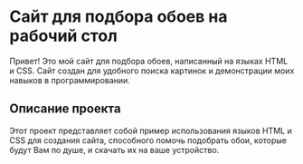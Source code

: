 # Сайт для подбора обоев на рабочий стол
Привет! Это мой сайт для подбора обоев, написанный на языках HTML и CSS. Сайт создан для удобного поиска картинок и демонстрации моих навыков в программировании.

## Описание проекта
Этот проект представляет собой пример использования языков HTML и CSS для создания сайта, способного помочь подобрать обои, которые будут Вам по душе, и скачать их на ваше устройство.
